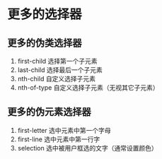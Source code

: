 # 更多的选择器

## 更多的伪类选择器

1. first-child  选择第一个子元素
2. last-child  选择最后一个子元素
3. nth-child   自定义选择子元素
4. nth-of-type  自定义选择子元素（无视其它子元素）
## 更多的伪元素选择器

1. first-letter 选中元素中第一个字母
2. first-line 选中元素中第一行字
3. selection  选中被用户框选的文字（通常设置颜色）
